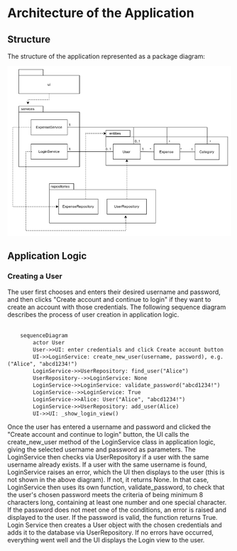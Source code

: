 # Architecture of the Application

## Structure

The structure of the application represented as a package diagram:

![Packaging diagram of the application's structure](./images/class_diagram.png)

## Application Logic

### Creating a User 

The user first chooses and enters their desired username and password, and then clicks "Create account and continue to login" if they want to create an account with those credentials. The following sequence diagram describes the process of user creation in application logic.

```mermaid

    sequenceDiagram
        actor User
        User->>UI: enter credentials and click Create account button
        UI->>LoginService: create_new_user(username, password), e.g. ("Alice", "abcd1234!")
        LoginService->>UserRepository: find_user("Alice")
        UserRepository-->>LoginService: None
        LoginService->>LoginService: validate_password("abcd1234!")
        LoginService-->>LoginService: True
        LoginService->>Alice: User("Alice", "abcd1234!")
        LoginService->>UserRepository: add_user(Alice)
        UI->>UI: _show_login_view()

```
Once the user has entered a username and password and clicked the "Create account and continue to login" button, the UI calls the create_new_user method of the LoginService class in application logic, giving the selected username and password as parameters. The LoginService then checks via UserRepository if a user with the same username already exists. If a user with the same username is found, LoginService raises an error, which the UI then displays to the user (this is not shown in the above diagram). If not, it returns None. In that case, LoginService then uses its own function, validate_password, to check that the user's chosen password meets the criteria of being minimum 8 characters long, containing at least one number and one special character. If the password does not meet one of the conditions, an error is raised and displayed to the user. If the password is valid, the function returns True. Login Service then creates a User object with the chosen credentials and adds it to the database via UserRepository. If no errors have occurred, everything went well and the UI displays the Login view to the user.
